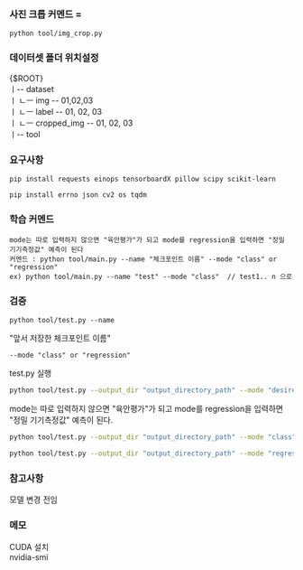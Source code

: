 
### 사진 크롭 커멘드 = 
```
python tool/img_crop.py
```


### 데이터셋 폴더 위치설정

  
{$ROOT}   
ㅣ-- dataset  
ㅣ      ㄴㅡ img -- 01,02,03   
ㅣ      ㄴㅡ label -- 01, 02, 03   
ㅣ      ㄴㅡ cropped_img -- 01, 02, 03  
ㅣ-- tool

  
### 요구사항
```
pip install requests einops tensorboardX pillow scipy scikit-learn
```
```
pip install errno json cv2 os tqdm
```

### 학습 커멘드
```
mode는 따로 입력하지 않으면 "육안평가"가 되고 mode를 regression을 입력하면 "정밀 기기측정값" 예측이 된다      
커멘드 : python tool/main.py --name "체크포인트 이름" --mode "class" or "regression"     
ex) python tool/main.py --name "test" --mode "class"  // test1.. n 으로    
```
### 검증
```
python tool/test.py --name   
```
"앞서 저장한 체크포인트 이름"
```
--mode "class" or "regression"
```

test.py 실행
```bash
python tool/test.py --output_dir "output_directory_path" --mode "desired_mode" --name "model_name" --load_name "checkpoint_name"
````

mode는 따로 입력하지 않으면 "육안평가"가 되고 mode를 regression을 입력하면 "정밀 기기측정값" 예측이 된다.
```bash
python tool/test.py --output_dir "output_directory_path" --mode "class" --name "model_name" --load_name "checkpoint_name"
```
```bash
python tool/test.py --output_dir "output_directory_path" --mode "regression" --name "model_name" --load_name "checkpoint_name"
```


### 참고사항
모델 변경 전임


### 메모
CUDA 설치  
nvidia-smi

